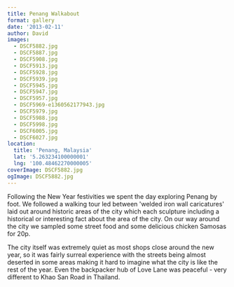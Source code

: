 ```yaml
---
title: Penang Walkabout
format: gallery
date: '2013-02-11'
author: David
images:
  - DSCF5882.jpg
  - DSCF5887.jpg
  - DSCF5908.jpg
  - DSCF5913.jpg
  - DSCF5928.jpg
  - DSCF5939.jpg
  - DSCF5945.jpg
  - DSCF5947.jpg
  - DSCF5957.jpg
  - DSCF5969-e1360562177943.jpg
  - DSCF5979.jpg
  - DSCF5988.jpg
  - DSCF5998.jpg
  - DSCF6005.jpg
  - DSCF6027.jpg
location:
  title: 'Penang, Malaysia'
  lat: '5.263234100000001'
  lng: '100.48462270000005'
coverImage: DSCF5882.jpg
ogImage: DSCF5882.jpg
---
```


Following the New Year festivities we spent the day exploring Penang by foot. We followed a walking tour led between 'welded iron wall caricatures' laid out around historic areas of the city which each sculpture including a historical or interesting fact about the area of the city. On our way around the city we sampled some street food and some delicious chicken Samosas for 20p.

The city itself was extremely quiet as most shops close around the new year, so it was fairly surreal experience with the streets being almost deserted in some areas making it hard to imagine what the city is like the rest of the year. Even the backpacker hub of Love Lane was peaceful - very different to Khao San Road in Thailand.
